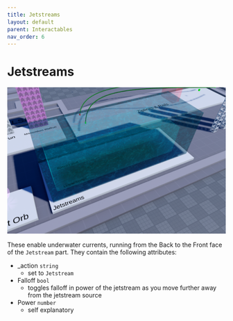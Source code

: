 ```yaml
---
title: Jetstreams
layout: default
parent: Interactables
nav_order: 6
---
```

# Jetstreams
![](../../../../assets/images/kit_jetstreams.png)

These enable underwater currents, running from the Back to the Front face of the `Jetstream` part. They contain the following attributes:

- _action `string`
    - set to `Jetstream`
- Falloff `bool`
    - toggles falloff in power of the jetstream as you move further away from the jetstream source
- Power `number`
    - self explanatory